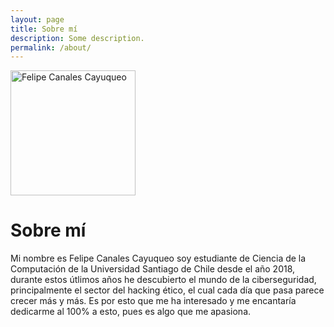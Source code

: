 ```yaml
---
layout: page
title: Sobre mí
description: Some description.
permalink: /about/
---
```


<img class="img-rounded" src="/assets/img/uploads/tenor.png" alt="Felipe Canales Cayuqueo" width="200">

# Sobre mí

Mi nombre es Felipe Canales Cayuqueo soy estudiante de Ciencia de la Computación de la Universidad Santiago de Chile desde el año 2018, durante estos útlimos años he descubierto el mundo de la ciberseguridad, principalmente el sector del hacking ético, el cual cada día que pasa parece crecer más y más. Es por esto que me ha interesado y me encantaría dedicarme al 100% a esto, pues es algo que me apasiona.
